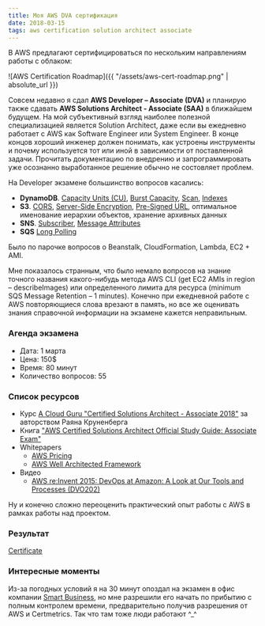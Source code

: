 ```yaml
---
title: Моя AWS DVA сертификация
date: 2018-03-15
tags: aws certification solution architect associate
---
```


В AWS предлагают сертифицироваться по нескольким направлениям работы с облаком:

![AWS Certification Roadmap]({{ "/assets/aws-cert-roadmap.png" | absolute_url }})

Совсем недавно я сдал **AWS Developer – Associate (DVA)** и планирую также сдавать **AWS Solutions Architect - Associate (SAA)** в ближайшем будущем. На мой субъективный взгляд наиболее полезной специализацией является Solution Architect, даже если вы ежедневно работает с AWS как Software Engineer или System Engineer. В конце концов хороший инженер должен понимать, как устроены инструменты и почему используется тот или иной в зависимости от поставленной задачи. Прочитать документацию по внедрению и запрограммировать уже осознанно выработанное решение обычно не состовляет проблем.

На Developer экзамене большинство вопросов касались:

- **DynamoDB**. [Capacity Units (CU)](https://docs.aws.amazon.com/amazondynamodb/latest/developerguide/HowItWorks.ProvisionedThroughput.html), [Burst Capacity](https://docs.aws.amazon.com/amazondynamodb/latest/developerguide/GuidelinesForTables.html#GuidelinesForTables.Bursting), [Scan](https://docs.aws.amazon.com/amazondynamodb/latest/developerguide/Scan.html), [Indexes](https://docs.aws.amazon.com/amazondynamodb/latest/developerguide/SecondaryIndexes.html)
- **S3**. [CORS](https://docs.aws.amazon.com/AmazonS3/latest/dev/cors.html), [Server-Side Encryption](https://docs.aws.amazon.com/AmazonS3/latest/dev/serv-side-encryption.html), [Pre-Signed URL](https://docs.aws.amazon.com/AmazonS3/latest/dev/PresignedUrlUploadObject.html), оптимальное именование иерархии объектов, хранение архивных данных
- **SNS**. [Subscriber](https://docs.aws.amazon.com/sns/latest/dg/welcome.html), [Message Attributes](https://docs.aws.amazon.com/sns/latest/dg/SNSMessageAttributes.html)
- **SQS** [Long Polling](https://docs.aws.amazon.com/AWSSimpleQueueService/latest/SQSDeveloperGuide/sqs-long-polling.html)

Было по парочке вопросов о Beanstalk, CloudFormation, Lambda, EC2 + AMI. 

Мне показалось странным, что было немало вопросов на знание точного названия какого-нибудь метода AWS CLI (get EC2 AMIs in region – describeImages) или определенного лимита для ресурса (minimum SQS Message Retention – 1 minutes). Конечно при ежедневной работе с AWS повторяющиеся слова врезают в память, но все же оценивать знания справочной информации на экзамене кажется неправильным. 

### Агенда экзамена

- Дата: 1 марта
- Цена: 150$
- Время: 80 минут
- Количество вопросов: 55

### Cписок ресурсов
 
 - Курс [A Cloud Guru "Certified Solutions Architect - Associate 2018"](https://acloud.guru/learn/aws-certified-solutions-architect-associate) за авторством Раяна Круненберга
 - Книга ["AWS Certified Solutions Architect Official Study Guide: Associate Exam"](https://www.goodreads.com/book/show/32611599-aws-certified-solutions-architect-official-study-guide)
 - Whitepapers
   - [AWS Pricing](http://d0.awsstatic.com/whitepapers/aws_pricing_overview.pdf)
   - [AWS Well Architected Framework](https://d1.awsstatic.com/whitepapers/architecture/AWS_Well-Architected_Framework.pdf)
 - Видео
   - [AWS re:Invent 2015: DevOps at Amazon: A Look at Our Tools and Processes (DVO202)](https://www.youtube.com/watch?v=esEFaY0FDKc)
  
Ну и конечно сложно переоценить практический опыт работы с AWS в рамках работы над проектом.

### Результат

[Certificate](https://www.certmetrics.com/amazon/public/badge.aspx?i=2&t=c&d=2018-03-01&ci=AWS00435488)

### Интересные моменты

Из-за погодных условий я на 30 минут опоздал на экзамен в офис компании [Smart Business](https://www.google.com.ua/maps/place/SMART+business/@50.4449035,30.4509081,21z/data=!4m5!3m4!1s0x40d4cdb68dfea8d3:0x8d42eb286c790b6b!8m2!3d50.4441317!4d30.4528705), но мне разрешили его начать по прибытию с полным контролем времени, предварительно получив разрешения от AWS и Certmetrics. Так что там тоже люди работают ^_^

